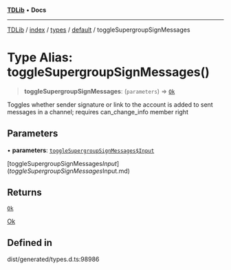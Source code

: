 [**TDLib**](../../../../../../README.md) • **Docs**

***

[TDLib](../../../../../../modules.md) / [index](../../../../../README.md) / [types](../../../README.md) / [default](../README.md) / toggleSupergroupSignMessages

# Type Alias: toggleSupergroupSignMessages()

> **toggleSupergroupSignMessages**: (`parameters`) => [`Ok`](Ok-1.md)

Toggles whether sender signature or link to the account is added to sent messages in a channel; requires can_change_info member right

## Parameters

• **parameters**: [`toggleSupergroupSignMessages$Input`](toggleSupergroupSignMessages$Input.md)

[toggleSupergroupSignMessages$Input](toggleSupergroupSignMessages$Input.md)

## Returns

[`Ok`](Ok-1.md)

[Ok](Ok-1.md)

## Defined in

dist/generated/types.d.ts:98986
